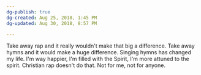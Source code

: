 ```yaml
---
dg-publish: true
dg-created: Aug 25, 2018, 1:45 PM
dg-updated: Aug 30, 2018, 8:57 PM

---
```


Take away rap and it really wouldn't make that big a difference. Take away hymns and it would make a huge difference. Singing hymns has changed my life. I'm way happier, I'm filled with the Spirit, I'm more attuned to the spirit. Christian rap doesn't do that. Not for me, not for anyone.



